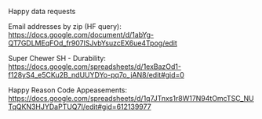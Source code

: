 
Happy data requests

Email addresses by zip (HF query): https://docs.google.com/document/d/1abYg-QT7GDLMEqFOd_fr907lSJvbYsuzcEX6ue4Tpog/edit

Super Chewer SH - Durability: https://docs.google.com/spreadsheets/d/1exBazOd1-f128yS4_e5CKu2B_ndUUYDYo-pq7o_jAN8/edit#gid=0

Happy Reason Code Appeasements: https://docs.google.com/spreadsheets/d/1q7JTnxs1r8W17N94tOmcTSC_NUTqQKN3HJYDaPTUQ7I/edit#gid=612139977
